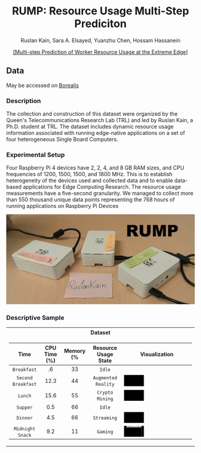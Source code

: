<div align="center">
<h1> RUMP: Resource Usage Multi-Step Prediciton</h1>
<!-- <--!span><font size="5", > Multi-Step Prediciton of Worker Resource Usage at the Extreme Edge
</font></span> -->
  
  Ruslan Kain, Sara A. Elsayed, Yuanzhu Chen, Hossam Hassanein 
<!-- <a href="https://www.researchgate.net/publication/363157892_Multi-step_Prediction_of_Worker_Resource_Usage_at_the_Extreme_Edge">Ruslan Kain</a> -->
<div><a href="https://www.researchgate.net/publication/363157892_Multi-step_Prediction_of_Worker_Resource_Usage_at_the_Extreme_Edge">[Multi-step Prediction of Worker Resource Usage at the Extreme Edge]</a></div> 

</div>


## Data
May be accessed on [Borealis](https://borealisdata.ca/dataset.xhtml?persistentId=doi:10.5683/SP3/GOZAJE)
  

### Description

The collection and construction of this dataset were organized by the Queen's Telecommunications Research Lab (TRL) and led by Ruslan Kain, a Ph.D. student at TRL. The dataset includes dynamic resource usage information associated with running edge-native applications on a set of four heterogeneous Single Board Computers.
  
### Experimental Setup

Four Raspberry Pi 4 devices have 2, 2, 4, and 8 GB RAM sizes, and CPU frequencies of 1200, 1500, 1500, and 1800 MHz. This is to establish heterogeneity of the devices used and collected data and to enable data-based applications for Edge Computing Research. The resource usage measurements have a five-second granularity. We managed to collect more than 550 thousand unique data points representing the 768 hours of running applications on Raspberry Pi Devices

<td><img src=figures/RPis.jpg/></td>


### Descriptive Sample

<table>
<tr><th>Dataset </th></tr>
<tr><td>

|       Time      |       CPU Time (%)     |    Memory (%     |  Resource Usage State     |   Visualization |
|:----------------:|:-----------------:|:---------------:| :---------------:|  :---------------:|
|    `Breakfast`    |        .6       |   33   |   `Idle`   |   |
|     `Second Breakfast`    |        12.3       |   44    | `Augmented Reality` | <img src="figures/AR on RPi 400.gif" width="30%" align='left'/> |
|     `Lunch`     |        15.6       |    55    | `Crypto Mining` |  <img src="figures/Mining.gif" width="30%" align='left'/> |
|      `Supper`     |        0.5       |    66    |  `Idle` |   |
|     `Dinner` |        4.5       |     66    |   `Streaming` |   <img src="figures/Stream.gif" width="30%" align='left'/>  |
|     `Midnight Snack`    |     9.2    |    11     |   `Gaming`   |   <img src="figures/Game.gif" width="30%" align='left'/>   |

</td></tr> </table>


